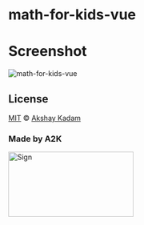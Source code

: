 # math-for-kids-vue

# Screenshot

![math-for-kids-vue](http://imgur.com/UoXgayG.png)

## License

[MIT](LICENSE.md) © [Akshay Kadam](https://github.com/deadcoder0904)

### Made by A2K

<img src="http://imgur.com/jfmA33n.png" alt="Sign" width=250 height=130 />
